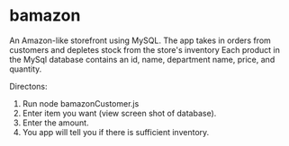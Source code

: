 # bamazon
An Amazon-like storefront using MySQL. The app takes in orders from customers and depletes stock from the store's inventory 
Each product in the MySql database contains an id, name, department name, price, and quantity.

Directons:
1) Run node bamazonCustomer.js
2) Enter item you want (view screen shot of database).
3) Enter the amount.
4) You app will tell you if there is sufficient inventory.